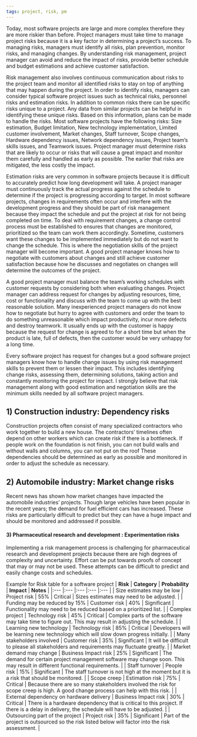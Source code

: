 ```yaml
---
tags: project, risk, pm
---
```


Today, most software projects are large and more complex therefore they are more
riskier than before. Project managers must take time to manage project risks
because it is a key factor in determining a project’s success. To managing
risks, managers must identify all risks, plan prevention, monitor risks, and
managing changes. By understanding risk management, project manager can avoid
and reduce the impact of risks, provide better schedule and budget estimations
and achieve customer satisfaction.

Risk management also involves continuous communication about risks to the
project team and monitor all identified risks to stay on top of anything that
may happen during the project. In order to identify risks, managers can consider
typical software project issues such as technical risks, personnel risks and
estimation risks. In addition to common risks there can be specific risks unique
to a project. Any data from similar projects can be helpful in identifying these
unique risks. Based on this information, plans can be made to handle the risks.
Most software projects have the following risks: Size estimation, Budget
limitation, New technology implementation, Limited customer involvement, Market
changes, Staff turnover, Scope changes, Hardware dependency issues, Network
dependency issues, Project team’s skills issues, and Teamwork issues. Project
manager must determine risks that are likely to occur or risks that will cause a
great impact and monitor them carefully and handled as early as possible. The
earlier that risks are mitigated, the less costly the impact.

Estimation risks are very common in software projects because it is difficult to
accurately predict how long development will take. A project manager must
continuously track the actual progress against the schedule to determine if the
project is progressing according to target. In most software projects, changes
in requirements often occur and interfere with the development progress and they
should be part of risk management because they impact the schedule and put the
project at risk for not being completed on time. To deal with requirement
changes, a change control process must be established to ensures that changes
are monitored, prioritized so the team can work them accordingly. Sometime,
customers want these changes to be implemented immediately but do not want to
change the schedule. This is where the negotiation skills of the project manager
will become important. A good project manager knows how to negotiate with
customers about changes and still achieve customer satisfaction because how he
discusses and negotiates on changes will determine the outcomes of the project.

A good project manager must balance the team’s working schedules with customer
requests by considering both when evaluating changes. Project manager can
address request for changes by adjusting resources, time, cost or functionality
and discuss with the team to come up with the best reasonable solution. Many
inexperienced project managers do not know how to negotiate but hurry to agree
with customers and order the team to do something unreasonable which impact
productivity, incur more defects and destroy teamwork. It usually ends up with
the customer is happy because the request for change is agreed to for a short
time but when the product is late, full of defects, then the customer would be
very unhappy for a long time.

Every software project has request for changes but a good software project
managers know how to handle change issues by using risk management skills to
prevent them or lessen their impact. This includes identifying change risks,
assessing them, determining solutions, taking action and constantly monitoring
the project for impact. I strongly believe that risk management along with good
estimation and negotiation skills are the minimum skills needed by all software
project managers.

## 1) Construction industry: Dependency risks

Construction projects often consist of many specialized contractors who work
together to build a new house. The contractors’ timelines often depend on other
workers which can create risk if there is a bottleneck. If people work on the
foundation is not finish, you can not build walls and without walls and columns,
you can not put on the roof These dependencies should be determined as early as
possible and monitored in order to adjust the schedule as necessary.

## 2) Automobile industry: Market change risks

Recent news has shown how market changes have impacted the automobile
industries’ projects. Though large vehicles have been popular in the recent
years; the demand for fuel efficient cars has increased. These risks are
particularly difficult to predict but they can have a huge impact and should be
monitored and addressed if possible.

#### 3) Pharmaceutical research and development : Experimentation risks

Implementing a risk management process is challenging for pharmaceutical
research and development projects because there are high degrees of complexity
and uncertainty. Effort can be put towards proofs of concept that may or may not
be used. These attempts can be difficult to predict and easily change costs and
schedules.

Example for Risk table for a software project | **Risk** | **Category** |
**Probability** | **Impact** | **Notes** | |:--- |:--- |:--- |:--- |:--- | |
Size estimates may be low | Project risk | 55% | Critical | Sizes estimates may
need to be adjusted. | | Funding may be reduced by 15% | Customer risk | 40% |
Significant | Functionality may need to be reduced based on a prioritized list.
| | Complex project | Technology risk | 45% | Critical | Complex parts of the
software may take time to figure out. This may result in adjusting the schedule.
| | Learning new technology | Technology risk | 85% | Critical | Developers will
be learning new technology which will slow down progress initially. | | Many
stakeholders involved | Customer risk | 35% | Significant | It will be difficult
to please all stakeholders and requirements may fluctuate greatly. | | Market
demand may change | Business Impact risk | 25% | Significant | The demand for
certain project management software may change soon. This may result in
different functional requirements. | | Staff turnover | People risk | 15% |
Significant | The staff turnover is not high at the moment but it is a risk that
should be monitored. | | Scope creep | Estimation risk | 75% | Critical |
Because there are so many stakeholders involved the risk for scope creep is
high. A good change process can help with this risk. | | External dependency on
hardware delivery | Business Impact risk | 30% | Critical | There is a hardware
dependency that is critical to this project. If there is a delay in delivery,
the schedule will have to be adjusted. | | Outsourcing part of the project |
Project risk | 35% | Significant | Part of the project is outsourced so the risk
listed below will factor into the risk assessment. |

